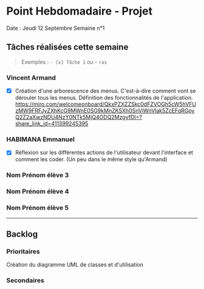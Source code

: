 # Point Hebdomadaire - Projet

Date : Jeudi 12 Septembre
Semaine n°1

## Tâches réalisées cette semaine

> Exemples : `- [x] Tâche 1` ou - `ras`

### Vincent Armand

- [x] Création d'une arborescence des menus. C'est-à-dire comment vont se
dérouler tous les menus. Définition des fonctionnalités de l'application.
https://miro.com/welcomeonboard/QkxPZXZZSkc0dFZVOGh5cW5hVFUzMW9FRFJyZXhKcG9MWnE0SG9kMnZKSXh0SnViWnVlak5ZcEFqRGpyQ2Z2aXwzNDU4NzY0NTk5MjQ4ODQ2MzgyfDI=?share_link_id=411399245395

### HABIMANA Emmanuel

- [x] Réflexion sur les différentes actions de l'utilisateur devant l'interface
et comment les coder. (Un peu dans le même style qu'Armand)

### Nom Prénom élève 3

### Nom Prénom élève 4

### Nom Prénom élève 5

---

## Backlog



### Prioritaires
Création du diagramme UML de classes et d'utilisation

### Secondaires
